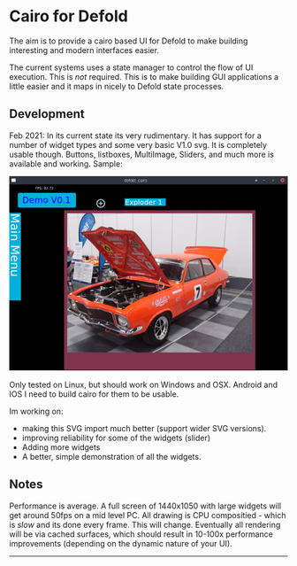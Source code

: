 # Cairo for Defold

The aim is to provide a cairo based UI for Defold to make building interesting and modern interfaces easier.

The current systems uses a state manager to control the flow of UI execution. This is _not_ required. This is to make building GUI applications a little easier and it maps in nicely to Defold state processes.

## Development
Feb 2021:
In its current state its very rudimentary. It has support for a number of widget types and some very basic V1.0 svg.
It is completely usable though. Buttons, listboxes, MultiImage, Sliders, and much more is available and working.
Sample:

![alt text](https://github.com/dlannan/defold-cairo/blob/main/data/screenshots/demo-2021-02-19_00-42.png "Demo V0.1")

Only tested on Linux, but should work on Windows and OSX. Android and IOS I need to build cairo for them to be usable. 

Im working on:
- making this SVG import much better (support wider SVG versions).
- improving reliability for some of the widgets (slider)
- Adding more widgets
- A better, simple demonstration of all the widgets.

## Notes
Performance is average. A full screen of 1440x1050 with large widgets will get around 50fps on a mid level PC. 
All drawing is CPU compositied - which is _slow_ and its done every frame. This will change. Eventually all rendering will be via cached surfaces, which should result in 10-100x performance improvements (depending on the dynamic nature of your UI). 

---
